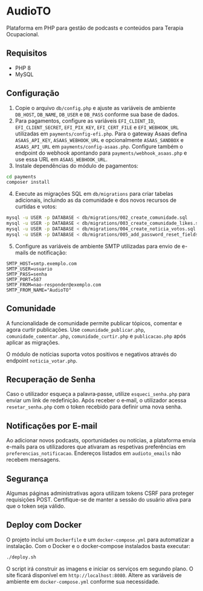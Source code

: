 # AudioTO

Plataforma em PHP para gestão de podcasts e conteúdos para Terapia Ocupacional.

## Requisitos
- PHP 8
- MySQL

## Configuração

1. Copie o arquivo `db/config.php` e ajuste as variáveis de ambiente `DB_HOST`, `DB_NAME`, `DB_USER` e `DB_PASS` conforme sua base de dados.
2. Para pagamentos, configure as variáveis `EFI_CLIENT_ID`, `EFI_CLIENT_SECRET`, `EFI_PIX_KEY`, `EFI_CERT_FILE` e `EFI_WEBHOOK_URL` utilizadas em `payments/config-efi.php`.
   Para o gateway Asaas defina `ASAAS_API_KEY`, `ASAAS_WEBHOOK_URL` e opcionalmente `ASAAS_SANDBOX` e `ASAAS_API_URL` em `payments/config-asaas.php`.
   Configure também o endpoint do webhook apontando para `payments/webhook_asaas.php` e use essa URL em `ASAAS_WEBHOOK_URL`.
3. Instale dependências do módulo de pagamentos:

```bash
cd payments
composer install
```
4. Execute as migrações SQL em `db/migrations` para criar tabelas adicionais, incluindo as da comunidade e dos novos recursos de curtidas e votos:

```bash
mysql -u USER -p DATABASE < db/migrations/002_create_comunidade.sql
mysql -u USER -p DATABASE < db/migrations/003_create_comunidade_likes.sql
mysql -u USER -p DATABASE < db/migrations/004_create_noticia_votos.sql
mysql -u USER -p DATABASE < db/migrations/005_add_password_reset_fields.sql
```
5. Configure as variáveis de ambiente SMTP utilizadas para envio de e-mails de notificação:

```
SMTP_HOST=smtp.exemplo.com
SMTP_USER=usuario
SMTP_PASS=senha
SMTP_PORT=587
SMTP_FROM=nao-responder@exemplo.com
SMTP_FROM_NAME="AudioTO"
```

## Comunidade

A funcionalidade de comunidade permite publicar tópicos, comentar e agora curtir publicações. Use `comunidade_publicar.php`, `comunidade_comentar.php`, `comunidade_curtir.php` e `publicacao.php` após aplicar as migrações.

O módulo de notícias suporta votos positivos e negativos através do endpoint `noticia_votar.php`.

## Recuperação de Senha

Caso o utilizador esqueça a palavra‑passe, utilize `esqueci_senha.php` para enviar um link de redefinição. Após receber o e‑mail, o utilizador acessa `resetar_senha.php` com o token recebido para definir uma nova senha.

## Notificações por E-mail

Ao adicionar novos podcasts, oportunidades ou notícias, a plataforma envia e-mails para os utilizadores que ativaram as respetivas preferências em `preferencias_notificacao`. Endereços listados em `audioto_emails` não recebem mensagens.


## Segurança

Algumas páginas administrativas agora utilizam tokens CSRF para proteger requisições POST. Certifique-se de manter a sessão do usuário ativa para que o token seja válido.

## Deploy com Docker

O projeto inclui um `Dockerfile` e um `docker-compose.yml` para automatizar a instalação.
Com o Docker e o docker‑compose instalados basta executar:

```bash
./deploy.sh
```

O script irá construir as imagens e iniciar os serviços em segundo plano.
O site ficará disponível em `http://localhost:8080`.
Altere as variáveis de ambiente em `docker-compose.yml` conforme sua necessidade.

